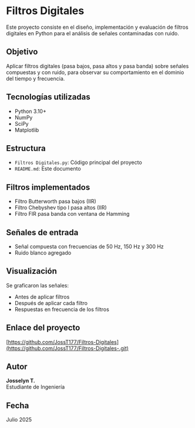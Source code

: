 # Filtros Digitales

Este proyecto consiste en el diseño, implementación y evaluación de filtros digitales en Python para el análisis de señales contaminadas con ruido.

## Objetivo
Aplicar filtros digitales (pasa bajos, pasa altos y pasa banda) sobre señales compuestas y con ruido, para observar su comportamiento en el dominio del tiempo y frecuencia.

## Tecnologías utilizadas
- Python 3.10+
- NumPy
- SciPy
- Matplotlib

## Estructura
- `Filtros Digitales.py`: Código principal del proyecto
- `README.md`: Este documento

## Filtros implementados
- Filtro Butterworth pasa bajos (IIR)
- Filtro Chebyshev tipo I pasa altos (IIR)
- Filtro FIR pasa banda con ventana de Hamming

## Señales de entrada
- Señal compuesta con frecuencias de 50 Hz, 150 Hz y 300 Hz
- Ruido blanco agregado

## Visualización
Se graficaron las señales:
- Antes de aplicar filtros
- Después de aplicar cada filtro
- Respuestas en frecuencia de los filtros

## Enlace del proyecto
[https://github.com/JossT177/Filtros-Digitales](https://github.com/JossT177/Filtros-Digitales-.git)

## Autor
**Josselyn T.**  
Estudiante de Ingeniería

## Fecha
Julio 2025
